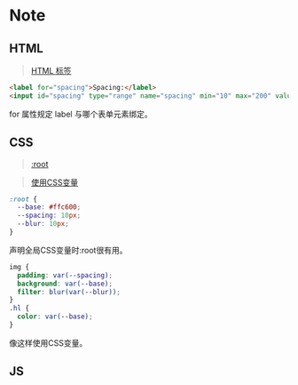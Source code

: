 Note
===

HTML
---

> [HTML <label> 标签](http://www.w3school.com.cn/tags/tag_label.asp)

```html
<label for="spacing">Spacing:</label>
<input id="spacing" type="range" name="spacing" min="10" max="200" value="10" data-sizing="px">
```
for 属性规定 label 与哪个表单元素绑定。

CSS
---

> [:root](https://developer.mozilla.org/zh-CN/docs/Web/CSS/:root)

> [使用CSS变量](https://developer.mozilla.org/zh-CN/docs/Web/CSS/Using_CSS_variables)

```css
:root {
  --base: #ffc600;
  --spacing: 10px;
  --blur: 10px;
}
```
声明全局CSS变量时:root很有用。

```css
img {
  padding: var(--spacing);
  background: var(--base);
  filter: blur(var(--blur));
}
.hl {
  color: var(--base);
}
```
像这样使用CSS变量。

JS
---
